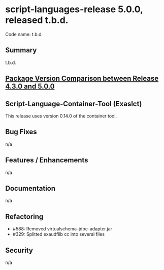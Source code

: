 # script-languages-release 5.0.0, released t.b.d.

Code name: t.b.d.

## Summary

t.b.d.

## [Package Version Comparison between Release 4.3.0 and 5.0.0](package_diffs/5.0.0/README.md)
  
## Script-Language-Container-Tool (Exaslct)

This release uses version 0.14.0 of the container tool.

## Bug Fixes

n/a

## Features / Enhancements

n/a

## Documentation

n/a

## Refactoring

 - #588: Removed virtualschema-jdbc-adapter.jar
 - #329: Splitted exaudflib cc into several files

## Security

n/a
